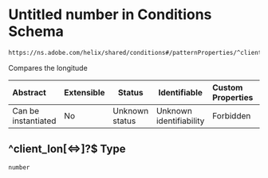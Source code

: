 # Untitled number in Conditions Schema

```txt
https://ns.adobe.com/helix/shared/conditions#/patternProperties/^client_lon[<=>]?$
```

Compares the longitude


| Abstract            | Extensible | Status         | Identifiable            | Custom Properties | Additional Properties | Access Restrictions | Defined In                                                                |
| :------------------ | ---------- | -------------- | ----------------------- | :---------------- | --------------------- | ------------------- | ------------------------------------------------------------------------- |
| Can be instantiated | No         | Unknown status | Unknown identifiability | Forbidden         | Allowed               | none                | [conditions.schema.json\*](conditions.schema.json "open original schema") |

## ^client_lon\[&lt;=>]?$ Type

`number`
